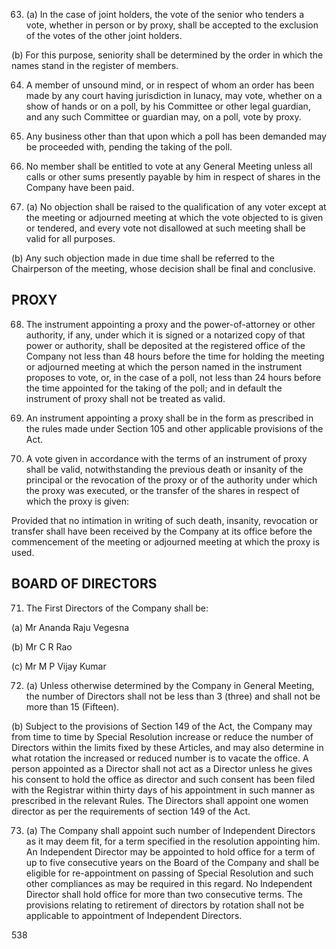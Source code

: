 63. (a) In the case of joint holders, the vote of the senior who tenders a vote, whether in person or by proxy, shall be accepted to the exclusion of the votes of the other joint holders.

(b) For this purpose, seniority shall be determined by the order in which the names stand in the register of members.

64. A member of unsound mind, or in respect of whom an order has been made by any court having jurisdiction in lunacy, may vote, whether on a show of hands or on a poll, by his Committee or other legal guardian, and any such Committee or guardian may, on a poll, vote by proxy.

65. Any business other than that upon which a poll has been demanded may be proceeded with, pending the taking of the poll.

66. No member shall be entitled to vote at any General Meeting unless all calls or other sums presently payable by him in respect of shares in the Company have been paid.

67. (a) No objection shall be raised to the qualification of any voter except at the meeting or adjourned meeting at which the vote objected to is given or tendered, and every vote not disallowed at such meeting shall be valid for all purposes.

(b) Any such objection made in due time shall be referred to the Chairperson of the meeting, whose decision shall be final and conclusive.

## PROXY

68. The instrument appointing a proxy and the power-of-attorney or other authority, if any, under which it is signed or a notarized copy of that power or authority, shall be deposited at the registered office of the Company not less than 48 hours before the time for holding the meeting or adjourned meeting at which the person named in the instrument proposes to vote, or, in the case of a poll, not less than 24 hours before the time appointed for the taking of the poll; and in default the instrument of proxy shall not be treated as valid.

69. An instrument appointing a proxy shall be in the form as prescribed in the rules made under Section 105 and other applicable provisions of the Act.

70. A vote given in accordance with the terms of an instrument of proxy shall be valid, notwithstanding the previous death or insanity of the principal or the revocation of the proxy or of the authority under which the proxy was executed, or the transfer of the shares in respect of which the proxy is given:

Provided that no intimation in writing of such death, insanity, revocation or transfer shall have been received by the Company at its office before the commencement of the meeting or adjourned meeting at which the proxy is used.

## BOARD OF DIRECTORS

71. The First Directors of the Company shall be:

(a) Mr Ananda Raju Vegesna

(b) Mr C R Rao

(c) Mr M P Vijay Kumar

72. (a) Unless otherwise determined by the Company in General Meeting, the number of Directors shall not be less than 3 (three) and shall not be more than 15 (Fifteen).

(b) Subject to the provisions of Section 149 of the Act, the Company may from time to time by Special Resolution increase or reduce the number of Directors within the limits fixed by these Articles, and may also determine in what rotation the increased or reduced number is to vacate the office. A person appointed as a Director shall not act as a Director unless he gives his consent to hold the office as director and such consent has been filed with the Registrar within thirty days of his appointment in such manner as prescribed in the relevant Rules. The Directors shall appoint one women director as per the requirements of section 149 of the Act.

73. (a) The Company shall appoint such number of Independent Directors as it may deem fit, for a term specified in the resolution appointing him. An Independent Director may be appointed to hold office for a term of up to five consecutive years on the Board of the Company and shall be eligible for re-appointment on passing of Special Resolution and such other compliances as may be required in this regard. No Independent Director shall hold office for more than two consecutive terms. The provisions relating to retirement of directors by rotation shall not be applicable to appointment of Independent Directors.

538